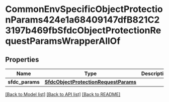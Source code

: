 # CommonEnvSpecificObjectProtectionParams424e1a68409147dfB821C23197b469fbSfdcObjectProtectionRequestParamsWrapperAllOf


## Properties
Name | Type | Description | Notes
------------ | ------------- | ------------- | -------------
**sfdc_params** | [**SfdcObjectProtectionRequestParams**](SfdcObjectProtectionRequestParams.md) |  | [optional] 

[[Back to Model list]](../README.md#documentation-for-models) [[Back to API list]](../README.md#documentation-for-api-endpoints) [[Back to README]](../README.md)


